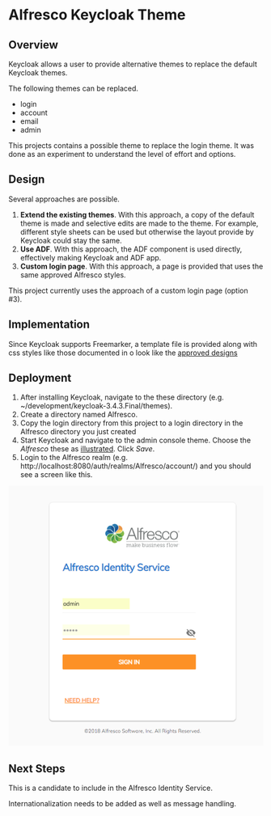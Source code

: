 # Alfresco Keycloak Theme

## Overview

Keycloak allows a user to provide alternative themes to replace the default
Keycloak themes.

The following themes can be replaced.
 
* login
* account
* email
* admin 
 
This projects contains a possible theme to replace the login theme.  It was done as an experiment to understand the level of effort and options.

## Design

Several approaches are possible.  
1. **Extend the existing themes**.  With this approach, a copy of the default theme is made and selective
edits are made to the theme.  For example, different style sheets can be
used but otherwise the layout provide by Keycloak could stay the same.
2. **Use ADF**.  With this approach, the ADF component is used directly, effectively making Keycloak 
and ADF app.
3. **Custom login page**.  With this approach, a page is provided that uses the same approved Alfresco
styles.

This project currently uses the approach of a custom login page (option #3).

## Implementation

Since Keycloak supports Freemarker, a template file is provided along with 
css styles like those documented in o look like the [approved designs](https://app.zeplin.io/project/57d69ef9c8a62bb604985525/screen/5a4dfb3c92a348c3fbe1c586)

## Deployment

1. After installing Keycloak, navigate to the these directory (e.g. ~/development/keycloak-3.4.3.Final/themes).
2. Create a directory named Alfresco.  
3. Copy the login directory from this project to a login directory in the Alfresco directory you 
just created
4. Start Keycloak and navigate to the admin console theme.  Choose the *Alfresco*
these as [illustrated](./screen-captures/admin-console-themes.png).  Click *Save*.
5. Login to the Alfresco realm (e.g. http://localhost:8080/auth/realms/Alfresco/account/) and
you should see a screen like this.

![](screen-captures/example-login.png)

## Next Steps

This is a candidate to include in the Alfresco Identity Service.  

Internationalization needs to be added as well as message handling.

